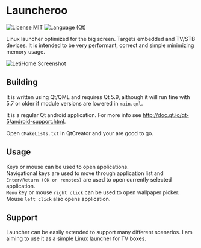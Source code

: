# Launcheroo

[![License MIT](https://cdn.rawgit.com/pkoretic/letihome/badges/license.svg)](https://github.com/pkoretic/letihome/blob/master/LICENSE)
[![Language (Qt)](https://cdn.rawgit.com/pkoretic/letihome/badges/qt.svg)](https://www.qt.io)

Linux launcher optimized for the big screen. Targets embedded and TV/STB devices. It is intended
to be very performant, correct and simple minimizing memory usage.

![LetiHome Screenshot](https://raw.githubusercontent.com/pkoretic/LetiHome/badges/screenshot.jpg)

## Building

It is written using Qt/QML and requires Qt 5.9, although it will run fine with 5.7 or older if
module versions are lowered in `main.qml`.

It is a regular Qt android application. For more info see
http://doc.qt.io/qt-5/android-support.html.

Open `CMakeLists.txt` in QtCreator and your are good to go.

## Usage

Keys or mouse can be used to open applications.<br/>
Navigational keys are used to move through application list and `Enter/Return (OK on remotes)` are
used to open currently selected application.<br/>
`Menu` key or mouse `right click` can be used to open wallpaper picker.<br/>
Mouse `left click` also opens application.

## Support

Launcher can be easily extended to support many different scenarios. I am aiming to use it as a simple Linux launcher for TV boxes.
